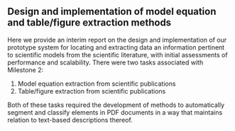 ## Design and implementation of model equation and table/figure extraction methods

Here we provide an interim report on the design and implementation of our prototype system for locating and extracting data an information pertinent to scientific models from the scientific literature, with initial assessments of performance and scalability. There were two tasks associated with Milestone 2:

1. Model equation extraction from scientific publications
2. Table/figure extraction from scientific publications

Both of these tasks required the development of methods to automatically segment and classify elements in PDF documents in a way that maintains relation to text-based descriptions thereof.
